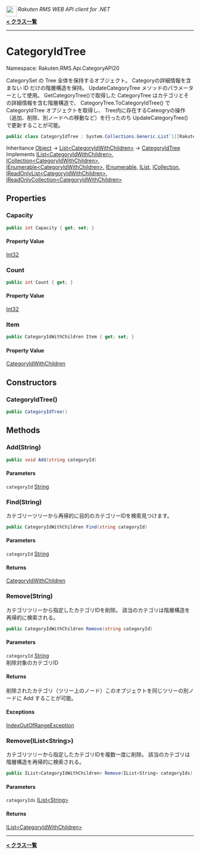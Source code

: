 <img align="left" style="height: 2em;" src="https://webservice.rakuten.co.jp/favicon.ico"><em>Rakuten RMS WEB API client for .NET</em>

[**< クラス一覧**](./)
- - -

# CategoryIdTree

Namespace: Rakuten.RMS.Api.CategoryAPI20

CategorySet の Tree 全体を保持するオブジェクト。
 Categoryの詳細情報を含まない ID だけの階層構造を保持。
 UpdateCategoryTree メソッドのパラメーターとして使用。
 GetCategoryTree()で取得した CategoryTree はカテゴリとその詳細情報を含む階層構造で、
 CategoryTree.ToCategoryIdTree() で CategoryIdTree オブジェクトを取得し、
 Tree内に存在するCateogryの操作（追加、削除、別ノードへの移動など）を行ったのち
 UpdateCategoryTree() で更新することが可能。

```csharp
public class CategoryIdTree : System.Collections.Generic.List`1[[Rakuten.RMS.Api.CategoryAPI20.CategoryIdWithChildren, Rakuten.RMS.Api, Version=2.0.0.0, Culture=neutral, PublicKeyToken=null]], System.Collections.Generic.IList`1[[Rakuten.RMS.Api.CategoryAPI20.CategoryIdWithChildren, Rakuten.RMS.Api, Version=2.0.0.0, Culture=neutral, PublicKeyToken=null]], System.Collections.Generic.ICollection`1[[Rakuten.RMS.Api.CategoryAPI20.CategoryIdWithChildren, Rakuten.RMS.Api, Version=2.0.0.0, Culture=neutral, PublicKeyToken=null]], System.Collections.Generic.IEnumerable`1[[Rakuten.RMS.Api.CategoryAPI20.CategoryIdWithChildren, Rakuten.RMS.Api, Version=2.0.0.0, Culture=neutral, PublicKeyToken=null]], System.Collections.IEnumerable, System.Collections.IList, System.Collections.ICollection, System.Collections.Generic.IReadOnlyList`1[[Rakuten.RMS.Api.CategoryAPI20.CategoryIdWithChildren, Rakuten.RMS.Api, Version=2.0.0.0, Culture=neutral, PublicKeyToken=null]], System.Collections.Generic.IReadOnlyCollection`1[[Rakuten.RMS.Api.CategoryAPI20.CategoryIdWithChildren, Rakuten.RMS.Api, Version=2.0.0.0, Culture=neutral, PublicKeyToken=null]]
```

Inheritance [Object](https://docs.microsoft.com/en-us/dotnet/api/system.object) → [List&lt;CategoryIdWithChildren&gt;](https://docs.microsoft.com/en-us/dotnet/api/system.collections.generic.list-1) → [CategoryIdTree](./rakuten.rms.api.categoryapi20.categoryidtree)<br>
Implements [IList&lt;CategoryIdWithChildren&gt;](https://docs.microsoft.com/en-us/dotnet/api/system.collections.generic.ilist-1), [ICollection&lt;CategoryIdWithChildren&gt;](https://docs.microsoft.com/en-us/dotnet/api/system.collections.generic.icollection-1), [IEnumerable&lt;CategoryIdWithChildren&gt;](https://docs.microsoft.com/en-us/dotnet/api/system.collections.generic.ienumerable-1), [IEnumerable](https://docs.microsoft.com/en-us/dotnet/api/system.collections.ienumerable), [IList](https://docs.microsoft.com/en-us/dotnet/api/system.collections.ilist), [ICollection](https://docs.microsoft.com/en-us/dotnet/api/system.collections.icollection), [IReadOnlyList&lt;CategoryIdWithChildren&gt;](https://docs.microsoft.com/en-us/dotnet/api/system.collections.generic.ireadonlylist-1), [IReadOnlyCollection&lt;CategoryIdWithChildren&gt;](https://docs.microsoft.com/en-us/dotnet/api/system.collections.generic.ireadonlycollection-1)

## Properties

### <a id="properties-capacity"/>**Capacity**

```csharp
public int Capacity { get; set; }
```

#### Property Value

[Int32](https://docs.microsoft.com/en-us/dotnet/api/system.int32)<br>

### <a id="properties-count"/>**Count**

```csharp
public int Count { get; }
```

#### Property Value

[Int32](https://docs.microsoft.com/en-us/dotnet/api/system.int32)<br>

### <a id="properties-item"/>**Item**

```csharp
public CategoryIdWithChildren Item { get; set; }
```

#### Property Value

[CategoryIdWithChildren](./rakuten.rms.api.categoryapi20.categoryidwithchildren)<br>

## Constructors

### <a id="constructors-.ctor"/>**CategoryIdTree()**

```csharp
public CategoryIdTree()
```

## Methods

### <a id="methods-add"/>**Add(String)**

```csharp
public void Add(string categoryId)
```

#### Parameters

`categoryId` [String](https://docs.microsoft.com/en-us/dotnet/api/system.string)<br>

### <a id="methods-find"/>**Find(String)**

カテゴリーツリーから再帰的に目的のカテゴリーIDを検索見つけます。

```csharp
public CategoryIdWithChildren Find(string categoryId)
```

#### Parameters

`categoryId` [String](https://docs.microsoft.com/en-us/dotnet/api/system.string)<br>

#### Returns

[CategoryIdWithChildren](./rakuten.rms.api.categoryapi20.categoryidwithchildren)

### <a id="methods-remove"/>**Remove(String)**

カテゴリツリーから指定したカテゴリIDを削除。
 該当のカテゴリは階層構造を再帰的に検索される。

```csharp
public CategoryIdWithChildren Remove(string categoryId)
```

#### Parameters

`categoryId` [String](https://docs.microsoft.com/en-us/dotnet/api/system.string)<br>
削除対象のカテゴリID

#### Returns

削除されたカテゴリ（ツリー上のノード）このオブジェクトを同じツリーの別ノードに Add することが可能。

#### Exceptions

[IndexOutOfRangeException](https://docs.microsoft.com/en-us/dotnet/api/system.indexoutofrangeexception)<br>

### <a id="methods-remove"/>**Remove(IList&lt;String&gt;)**

カテゴリツリーから指定したカテゴリIDを複数一度に削除。
 該当のカテゴリは階層構造を再帰的に検索される。

```csharp
public IList<CategoryIdWithChildren> Remove(IList<String> categoryIds)
```

#### Parameters

`categoryIds` [IList&lt;String&gt;](https://docs.microsoft.com/en-us/dotnet/api/system.collections.generic.ilist-1)<br>

#### Returns

[IList&lt;CategoryIdWithChildren&gt;](https://docs.microsoft.com/en-us/dotnet/api/system.collections.generic.ilist-1)


- - -
[**< クラス一覧**](./)
